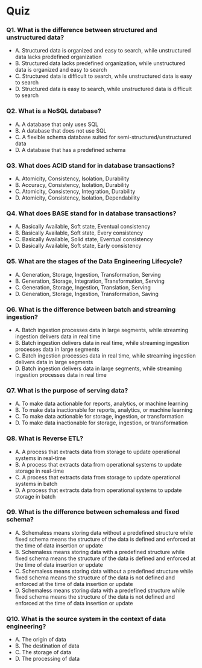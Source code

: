 # Quiz

### Q1. What is the difference between structured and unstructured data?

- A. Structured data is organized and easy to search, while unstructured data lacks predefined organization
- B. Structured data lacks predefined organization, while unstructured data is organized and easy to search
- C. Structured data is difficult to search, while unstructured data is easy to search
- D. Structured data is easy to search, while unstructured data is difficult to search

### Q2. What is a NoSQL database?

- A. A database that only uses SQL
- B. A database that does not use SQL
- C. A flexible schema database suited for semi-structured/unstructured data
- D. A database that has a predefined schema

### Q3. What does ACID stand for in database transactions?

- A. Atomicity, Consistency, Isolation, Durability
- B. Accuracy, Consistency, Isolation, Durability
- C. Atomicity, Consistency, Integration, Durability
- D. Atomicity, Consistency, Isolation, Dependability

### Q4. What does BASE stand for in database transactions?

- A. Basically Available, Soft state, Eventual consistency
- B. Basically Available, Soft state, Every consistency
- C. Basically Available, Solid state, Eventual consistency
- D. Basically Available, Soft state, Early consistency

### Q5. What are the stages of the Data Engineering Lifecycle?

- A. Generation, Storage, Ingestion, Transformation, Serving
- B. Generation, Storage, Integration, Transformation, Serving
- C. Generation, Storage, Ingestion, Translation, Serving
- D. Generation, Storage, Ingestion, Transformation, Saving

### Q6. What is the difference between batch and streaming ingestion?

- A. Batch ingestion processes data in large segments, while streaming ingestion delivers data in real time
- B. Batch ingestion delivers data in real time, while streaming ingestion processes data in large segments
- C. Batch ingestion processes data in real time, while streaming ingestion delivers data in large segments
- D. Batch ingestion delivers data in large segments, while streaming ingestion processes data in real time

### Q7. What is the purpose of serving data?

- A. To make data actionable for reports, analytics, or machine learning
- B. To make data inactionable for reports, analytics, or machine learning
- C. To make data actionable for storage, ingestion, or transformation
- D. To make data inactionable for storage, ingestion, or transformation

### Q8. What is Reverse ETL?

- A. A process that extracts data from storage to update operational systems in real-time
- B. A process that extracts data from operational systems to update storage in real-time
- C. A process that extracts data from storage to update operational systems in batch
- D. A process that extracts data from operational systems to update storage in batch

### Q9. What is the difference between schemaless and fixed schema?

- A. Schemaless means storing data without a predefined structure while fixed schema means the structure of the data is defined and enforced at the time of data insertion or update
- B. Schemaless means storing data with a predefined structure while fixed schema means the structure of the data is defined and enforced at the time of data insertion or update
- C. Schemaless means storing data without a predefined structure while fixed schema means the structure of the data is not defined and enforced at the time of data insertion or update
- D. Schemaless means storing data with a predefined structure while fixed schema means the structure of the data is not defined and enforced at the time of data insertion or update

### Q10. What is the source system in the context of data engineering?

- A. The origin of data
- B. The destination of data
- C. The storage of data
- D. The processing of data

